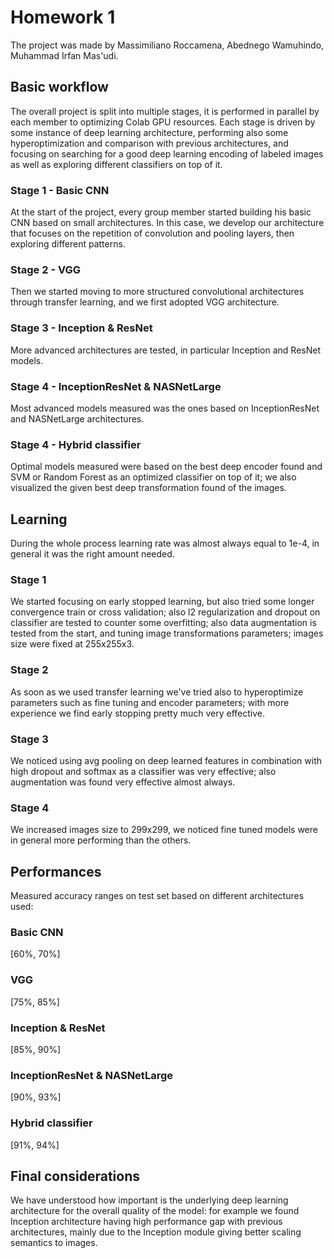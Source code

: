 # Homework 1
The project was made by Massimiliano Roccamena, Abednego Wamuhindo, Muhammad Irfan Mas'udi.

## Basic workflow
The overall project is split into multiple stages, it is performed in parallel by each member to optimizing Colab GPU resources.
Each stage is driven by some instance of deep learning architecture, performing also some hyperoptimization and comparison with previous architectures, and focusing on searching for a good deep learning encoding of labeled images as well as exploring different classifiers on top of it.

### Stage 1 - Basic CNN
At the start of the project, every group member started building his basic CNN based on small architectures. In this case, we develop our architecture that focuses on the repetition of convolution and pooling layers, then exploring different patterns.

### Stage 2 - VGG
Then we started moving to more structured convolutional architectures through transfer learning, and we first adopted VGG architecture.

### Stage 3 - Inception & ResNet
More advanced architectures are tested, in particular Inception and ResNet models.

### Stage 4 - InceptionResNet & NASNetLarge
Most advanced models measured was the ones based on InceptionResNet and NASNetLarge architectures.

### Stage 4 - Hybrid classifier
Optimal models measured were based on the best deep encoder found and SVM or Random Forest as an optimized classifier on top of it; we also visualized the given best deep transformation found of the images.

## Learning
During the whole process learning rate was almost always equal to 1e-4, in general it was the right amount needed.

### Stage 1
We started focusing on early stopped learning, but also tried some longer convergence train or cross validation; also l2 regularization and dropout on classifier are tested to counter some overfitting; also data augmentation is tested from the start, and tuning image transformations parameters; images size were fixed at 255x255x3.

### Stage 2
As soon as we used transfer learning we've tried also to hyperoptimize parameters such as fine tuning and encoder parameters; with more experience we find early stopping pretty much very effective.

### Stage 3
We noticed using avg pooling on deep learned features in combination with high dropout and softmax as a classifier was very effective; also augmentation was found very effective almost always.

### Stage 4
We increased images size to 299x299, we noticed fine tuned models were in general more performing than the others.

## Performances
Measured accuracy ranges on test set based on different architectures used:

### Basic CNN
[60%, 70%]

### VGG
[75%, 85%]

### Inception & ResNet
[85%, 90%]

### InceptionResNet & NASNetLarge
[90%, 93%]

### Hybrid classifier
[91%, 94%]

## Final considerations
We have understood how important is the underlying deep learning architecture for the overall quality of the model: for example we found Inception architecture having high performance gap with previous architectures, mainly due to the Inception module giving better scaling semantics to images.
